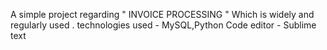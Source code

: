 A simple project regarding " INVOICE PROCESSING " Which is widely and regularly used .
technologies used - MySQL,Python
Code editor - Sublime text 
